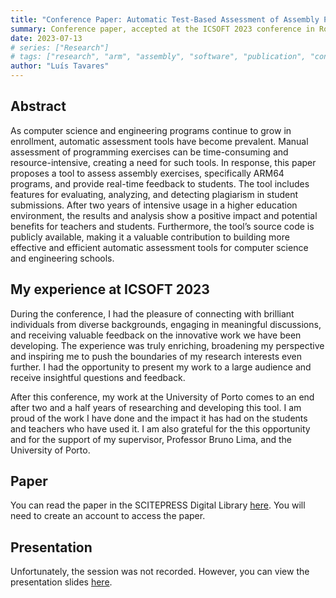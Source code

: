 ```yaml
---
title: "Conference Paper: Automatic Test-Based Assessment of Assembly Programs"
summary: Conference paper, accepted at the ICSOFT 2023 conference in Rome, Italy.
date: 2023-07-13
# series: ["Research"]
# tags: ["research", "arm", "assembly", "software", "publication", "conference"]
author: "Luís Tavares"
---
```


## Abstract

As computer science and engineering programs continue to grow in enrollment, automatic assessment tools have become prevalent. Manual assessment of programming exercises can be time-consuming and resource-intensive, creating a need for such tools. In response, this paper proposes a tool to assess assembly exercises, specifically ARM64 programs, and provide real-time feedback to students. The tool includes features for evaluating, analyzing, and detecting plagiarism in student submissions. After two years of intensive usage in a higher education environment, the results and analysis show a positive impact and potential benefits for teachers and students. Furthermore, the tool’s source code is publicly available, making it a valuable contribution to building more effective and efficient automatic assessment tools for computer science and engineering schools.

## My experience at ICSOFT 2023

During the conference, I had the pleasure of connecting with brilliant individuals from diverse backgrounds, engaging in meaningful discussions, and receiving valuable feedback on the innovative work we have been developing. The experience was truly enriching, broadening my perspective and inspiring me to push the boundaries of my research interests even further. I had the opportunity to present my work to a large audience and receive insightful questions and feedback.

After this conference, my work at the University of Porto comes to an end after two and a half years of researching and developing this tool. I am proud of the work I have done and the impact it has had on the students and teachers who have used it. I am also grateful for the this opportunity and for the support of my supervisor, Professor Bruno Lima, and the University of Porto.

## Paper

You can read the paper in the SCITEPRESS Digital Library [here](http://doi.org/10.5220/0012129100003538). You will need to create an account to access the paper.

## Presentation

Unfortunately, the session was not recorded. However, you can view the presentation slides [here](/documents/automatic-testbased-assessment-of-assembly-programs/presentation.pdf).
